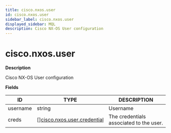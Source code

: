 ```yaml
---
title: cisco.nxos.user
id: cisco.nxos.user
sidebar_label: cisco.nxos.user
displayed_sidebar: MQL
description: Cisco NX-OS User configuration
---
```


# cisco.nxos.user

**Description**

Cisco NX-OS User configuration

**Fields**

| ID       | TYPE                                                                  | DESCRIPTION                             |
| -------- | --------------------------------------------------------------------- | --------------------------------------- |
| username | string                                                                | Username                                |
| creds    | &#91;&#93;[cisco.nxos.user.credential](cisco.nxos.user.credential.md) | The credentials associated to the user. |
